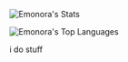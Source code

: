 ![Emonora's Stats](https://github-readme-stats.vercel.app/api?username=Emonora&theme=shades-of-purple&show_icons=true&hide_border=true&count_private=true)

![Emonora's Top Languages](https://github-readme-stats.vercel.app/api/top-langs/?username=Emonora&theme=shades-of-purple&show_icons=true&hide_border=true&layout=compact)

i do stuff
